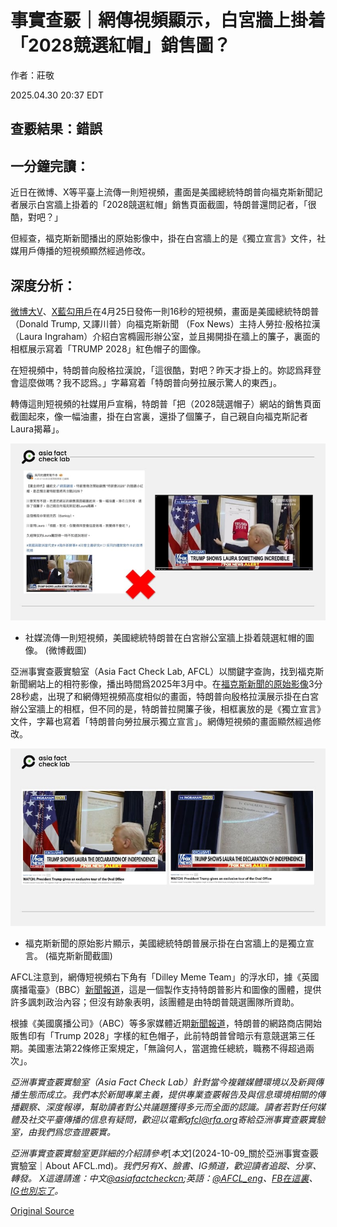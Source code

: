 # 事實查覈｜網傳視頻顯示，白宮牆上掛着「2028競選紅帽」銷售圖？

作者：莊敬

2025.04.30 20:37 EDT

## 查覈結果：錯誤

## 一分鐘完讀：

近日在微博、X等平臺上流傳一則短視頻，畫面是美國總統特朗普向福克斯新聞記者展示白宮牆上掛着的「2028競選紅帽」銷售頁面截圖，特朗普還問記者，「很酷，對吧？」

但經查，福克斯新聞播出的原始影像中，掛在白宮牆上的是《獨立宣言》文件，社媒用戶傳播的短視頻顯然經過修改。

## 深度分析：

[微博大V](https://m.weibo.cn/detail/5159213467436042)、[X藍勾用戶](https://x.com/tankman2002/status/1915683081023086765)在4月25日發佈一則16秒的短視頻，畫面是美國總統特朗普（Donald Trump, 又譯川普）向福克斯新聞 （Fox News）主持人勞拉‧殷格拉漢（Laura Ingraham）介紹白宮橢圓形辦公室，並且揭開掛在牆上的簾子，裏面的相框展示寫着「TRUMP 2028」紅色帽子的圖像。

在短視頻中，特朗普向殷格拉漢說，「這很酷，對吧？昨天才掛上的。妳認爲拜登會這麼做嗎？我不認爲。」字幕寫着「特朗普向勞拉展示驚人的東西」。

轉傳這則短視頻的社媒用戶宣稱，特朗普「把（2028競選帽子）網站的銷售頁面截圖起來，像一幅油畫，掛在白宮裏，還掛了個簾子，自己親自向福克斯記者Laura揭幕」。

![社媒流傳一則短視頻，美國總統特朗普在白宮辦公室牆上掛着競選紅帽的圖像。微博截圖](images/LTUQP6EYV5CAXHYSUAQY6VX5VU.jpg)

- 社媒流傳一則短視頻，美國總統特朗普在白宮辦公室牆上掛着競選紅帽的圖像。 (微博截圖)

亞洲事實查覈實驗室（Asia Fact Check Lab, AFCL）以關鍵字查詢，找到福克斯新聞網站上的相符影像，播出時間爲2025年3月中。在[福克斯新聞的原始影像](https://www.foxnews.com/video/6370254748112)3分28秒處，出現了和網傳短視頻高度相似的畫面，特朗普向殷格拉漢展示掛在白宮辦公室牆上的相框，但不同的是，特朗普拉開簾子後，相框裏放的是《獨立宣言》文件，字幕也寫着「特朗普向勞拉展示獨立宣言」。網傳短視頻的畫面顯然經過修改。

![福克斯新聞的原始影片顯示，美國總統特朗普展示掛在白宮牆上的是獨立宣言。福克斯新聞截圖](images/ZIEMSAJARZCCHDYVCLYI72C6WM.jpg)

- 福克斯新聞的原始影片顯示，美國總統特朗普展示掛在白宮牆上的是獨立宣言。 (福克斯新聞截圖)

AFCL注意到，網傳短視頻右下角有「Dilley Meme Team」的浮水印，據《英國廣播電臺》（BBC）[新聞報道](https://www.bbc.com/news/articles/c7228wlpe0ko)，這是一個製作支持特朗普影片和圖像的團體，提供許多諷刺政治內容；但沒有跡象表明，該團體是由特朗普競選團隊所資助。

根據《美國廣播公司》（ABC）等多家媒體近期[新聞報道](https://abcnews.go.com/Politics/trump-store-offers-trump-2028-hat-amid-tease/story?id=121137005)，特朗普的網路商店開始販售印有「Trump 2028」字樣的紅色帽子，此前特朗普曾暗示有意競選第三任期。美國憲法第22條修正案規定，「無論何人，當選擔任總統，職務不得超過兩次」。

*亞洲事實查覈實驗室（Asia Fact Check Lab）針對當今複雜媒體環境以及新興傳播生態而成立。我們本於新聞專業主義，提供專業查覈報告及與信息環境相關的傳播觀察、深度報導，幫助讀者對公共議題獲得多元而全面的認識。讀者若對任何媒體及社交平臺傳播的信息有疑問，歡迎以電郵*[*afcl@rfa.org*](mailto:afcl@rfa.org)*寄給亞洲事實查覈實驗室，由我們爲您查證覈實。*

*亞洲事實查覈實驗室更詳細的介紹請參考*[*本文*](2024-10-09_關於亞洲事實查覈實驗室｜About AFCL.md)*。我們另有X、臉書、IG頻道，歡迎讀者追蹤、分享、轉發。 X這邊請進：中文*[*@asiafactcheckcn*](https://twitter.com/asiafactcheckcn)*;英語：*[*@AFCL\_eng*](https://twitter.com/AFCL_eng)*、*[*FB在這裏*](https://www.facebook.com/asiafactchecklabcn)*、*[*IG也別忘了*](https://www.instagram.com/asiafactchecklab/)*。*



[Original Source](https://www.rfa.org/mandarin/shishi-hecha/2025/05/01/fact-check-trump2028-cap/)